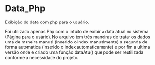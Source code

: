 # Data_Php
Exibição de data com php  para o usuário.

Foi utilizado apenas Php com o intuito de exibir a data atual no sistema (Página para o usário).
No arquivo tem três maneiras de tratar os dados uma de maneira manual (inserido o index manualmente) a segunda de forma automatica (inserido o index automaticamente) 
e por fim a ultima versão onde e criado uma função dataAtu() que pode ser reutilizada conforme a necessidade do projeto.
